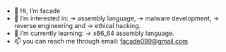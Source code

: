 - 👋 Hi, I’m facade
- 👀 I’m interested in: 
	-> assembly language, 
	-> malware development, 
	-> reverse engineering and 
	-> ethical hacking.
- 🌱 I’m currently learning: 
	-> x86_64 assembly language.
- 📫 you can reach me through email: facade099@gmail.com

<!---
facade099/facade099 is a ✨ special ✨ repository because its `README.md` (this file) appears on your GitHub profile.
You can click the Preview link to take a look at your changes.
--->
